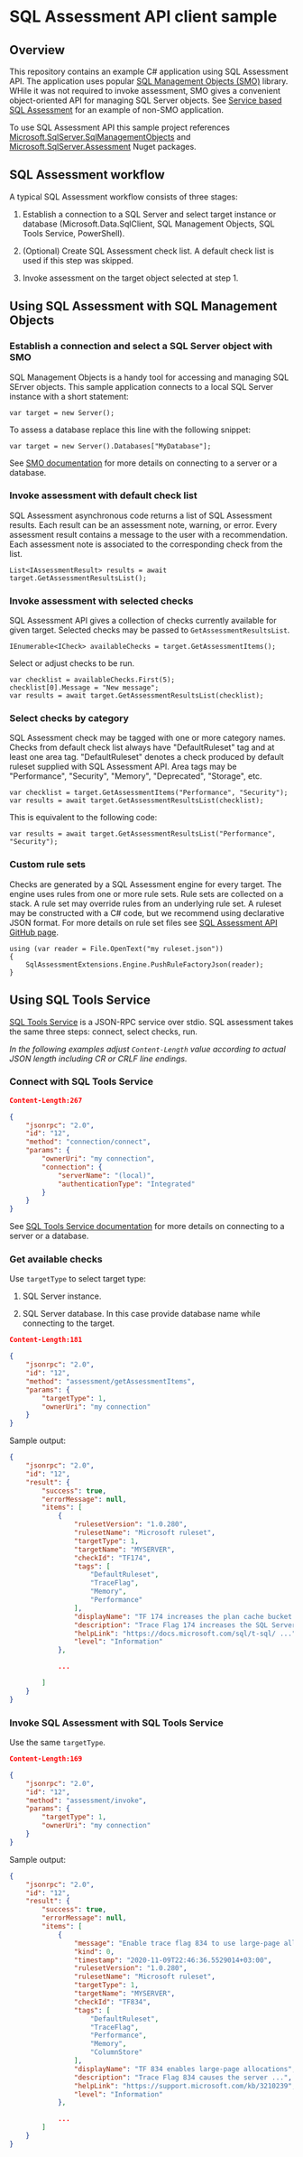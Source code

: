 # SQL Assessment API client sample

## Overview

This repository contains an example C# application using SQL Assessment API. The application uses popular [SQL Management Objects (SMO)](https://docs.microsoft.com/en-us/sql/relational-databases/server-management-objects-smo/overview-smo?view=sql-server-ver15) library. WHile it was not required to invoke assessment, SMO gives a convenient object-oriented API for managing SQL Server objects. See [Service based SQL Assessment](#Using-SQL-Tools-Service) for an example of non-SMO application.

To use SQL Assessment API this sample project references [Microsoft.SqlServer.SqlManagementObjects](https://www.nuget.org/packages/Microsoft.SqlServer.SqlManagementObjects) and [Microsoft.SqlServer.Assessment](https://www.nuget.org/packages/Microsoft.SqlServer.Assessment/) Nuget packages.

## SQL Assessment workflow

A typical SQL Assessment workflow consists of three stages:

1. Establish a connection to a SQL Server and select target instance or database (Microsoft.Data.SqlClient, SQL Management Objects, SQL Tools Service, PowerShell).

2. (Optional) Create SQL Assessment check list. A default check list is used if this step was skipped.

3. Invoke assessment on the target object selected at step 1.

## Using SQL Assessment with SQL Management Objects

### Establish a connection and select a SQL Server object with SMO

SQL Management Objects is a handy tool for accessing and managing SQL SErver objects. This sample application connects to a local SQL Server instance with a short statement:

```CSharp
var target = new Server();
```

To assess a database replace this line with the following snippet:

```CSharp
var target = new Server().Databases["MyDatabase"];
```

See [SMO documentation](https://docs.microsoft.com/en-us/sql/relational-databases/server-management-objects-smo/overview-smo) for more details on connecting to a server or a database.

### Invoke assessment with default check list

SQL Assessment asynchronous code returns a list of SQL Assessment results. Each result can be an assessment note, warning, or error. Every assessment result contains a message to the user with a recommendation. Each assessment note is associated to the corresponding check from the list.

```CSharp
List<IAssessmentResult> results = await target.GetAssessmentResultsList();
```

### Invoke assessment with selected checks

SQL Assessment API gives a collection of checks currently available for given target. Selected checks may be passed to `GetAssessmentResultsList`. 

```CSharp
IEnumerable<ICheck> availableChecks = target.GetAssessmentItems();
```

Select or adjust checks to be run.

```CSharp
var checklist = availableChecks.First(5);
checklist[0].Message = "New message";
var results = await target.GetAssessmentResultsList(checklist);
```

### Select checks by category

SQL Assessment check may be tagged with one or more category names. Checks from default check list always have "DefaultRuleset" tag and at least one area tag. "DefaultRuleset" denotes a check produced by default ruleset supplied with SQL Assessment API. Area tags may be "Performance", "Security", "Memory", "Deprecated", "Storage", etc.

```CSharp
var checklist = target.GetAssessmentItems("Performance", "Security");
var results = await target.GetAssessmentResultsList(checklist);
```

This is equivalent to the following code:

```CSharp
var results = await target.GetAssessmentResultsList("Performance", "Security");
```

### Custom rule sets

Checks are generated by a SQL Assessment engine for every target. The engine uses rules from one or more rule sets. Rule sets are collected on a stack. A rule set may override rules from an underlying rule set. A ruleset may be constructed with a C# code, but we recommend using declarative JSON format. For more details on rule set files see [SQL Assessment API GitHub page](https://github.com/microsoft/sql-server-samples/tree/master/samples/manage/sql-assessment-api).

```CSharp
using (var reader = File.OpenText("my ruleset.json"))
{
    SqlAssessmentExtensions.Engine.PushRuleFactoryJson(reader);
}
```

## Using SQL Tools Service

[SQL Tools Service](https://github.com/microsoft/sqltoolsservice) is a JSON-RPC service over stdio. SQL assessment takes the same three steps: connect, select checks, run.

_In the following examples adjust `Content-Length` value according to actual JSON length including CR or CRLF line endings._

### Connect with SQL Tools Service

```json
Content-Length:267

{
    "jsonrpc": "2.0",
    "id": "12",
    "method": "connection/connect",
    "params": {
        "ownerUri": "my connection",
        "connection": {
            "serverName": "(local)",
            "authenticationType": "Integrated"
        }
    }
}
```

See [SQL Tools Service documentation](https://microsoft.github.io/sqltoolssdk/) for more details on connecting to a server or a database.

### Get available checks

Use `targetType` to select target type:

1. SQL Server instance.

2. SQL Server database. In this case provide database name while connecting to the target.

```json
Content-Length:181

{
    "jsonrpc": "2.0",
    "id": "12",
    "method": "assessment/getAssessmentItems",
    "params": {
        "targetType": 1,
        "ownerUri": "my connection"
    }
}
```

Sample output:

```json
{
    "jsonrpc": "2.0",
    "id": "12",
    "result": {
        "success": true,
        "errorMessage": null,
        "items": [
            {
                "rulesetVersion": "1.0.280",
                "rulesetName": "Microsoft ruleset",
                "targetType": 1,
                "targetName": "MYSERVER",
                "checkId": "TF174",
                "tags": [
                    "DefaultRuleset",
                    "TraceFlag",
                    "Memory",
                    "Performance"
                ],
                "displayName": "TF 174 increases the plan cache bucket count",
                "description": "Trace Flag 174 increases the SQL Server ...",
                "helpLink": "https://docs.microsoft.com/sql/t-sql/ ...",
                "level": "Information"
            },

            ...

        ]
    }
}
```

### Invoke SQL Assessment with SQL Tools Service

Use the same `targetType`.

```json
Content-Length:169

{
    "jsonrpc": "2.0",
    "id": "12",
    "method": "assessment/invoke",
    "params": {
        "targetType": 1,
        "ownerUri": "my connection"
    }
}
```

Sample output:

```json
{
    "jsonrpc": "2.0",
    "id": "12",
    "result": {
        "success": true,
        "errorMessage": null,
        "items": [
            {
                "message": "Enable trace flag 834 to use large-page allocations to improve analytical and data warehousing workloads",
                "kind": 0,
                "timestamp": "2020-11-09T22:46:36.5529014+03:00",
                "rulesetVersion": "1.0.280",
                "rulesetName": "Microsoft ruleset",
                "targetType": 1,
                "targetName": "MYSERVER",
                "checkId": "TF834",
                "tags": [
                    "DefaultRuleset",
                    "TraceFlag",
                    "Performance",
                    "Memory",
                    "ColumnStore"
                ],
                "displayName": "TF 834 enables large-page allocations",
                "description": "Trace Flag 834 causes the server ...",
                "helpLink": "https://support.microsoft.com/kb/3210239",
                "level": "Information"
            },

            ...
        ]
    }
}
```